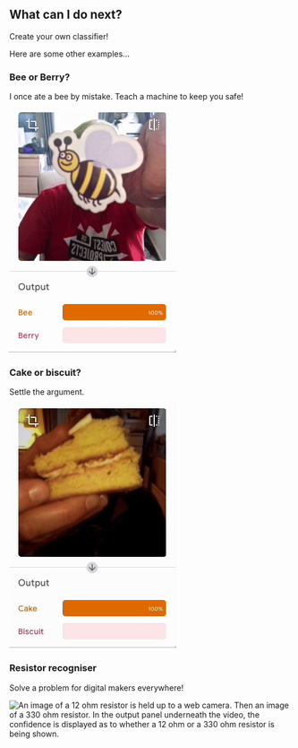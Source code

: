 ## What can I do next?

Create your own classifier!

Here are some other examples...

### Bee or Berry?

I once ate a bee by mistake. Teach a machine to keep you safe!

![An image of a bee is held up to a web camera. Then an image of a berry. In the output panel underneath the video, the confidence is displayed as to whether a bee or a berry is being shown.](images/bee_or_berry.gif)

### Cake or biscuit?

Settle the argument.

![An image of a cake is held up to a web camera. Then an image of a biscuit. In the output panel underneath the video, the confidence is displayed as to whether a cake or a biscuit is being shown.](images/cake_or_biscuit.gif)

### Resistor recogniser

Solve a problem for digital makers everywhere!

![An image of a 12 ohm resistor is held up to a web camera. Then an image of a 330 ohm resistor. In the output panel underneath the video, the confidence is displayed as to whether a 12 ohm or a 330 ohm resistor is being shown.](images/12_or_300.gif)